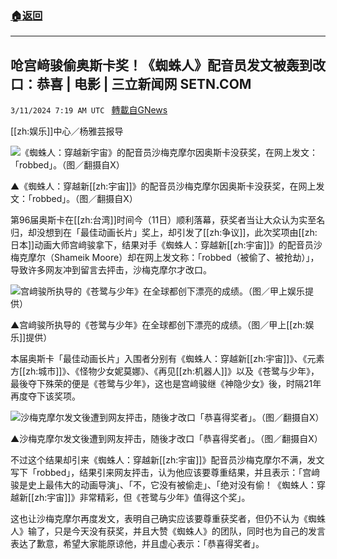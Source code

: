 ###  [:house:返回](README.md)
---


## 呛宫﨑骏偷奥斯卡奖！《蜘蛛人》配音员发文被轰到改口：恭喜 | 电影 | 三立新闻网  SETN.COM
`3/11/2024 7:19 AM UTC ` [轉載自GNews](https://gnews.org/articles/2383570)

[[zh:娱乐]]中心／杨雅芸报导

![《蜘蛛人：穿越新宇宙》的配音员沙梅克摩尔因奥斯卡没获奖，在网上发文：「robbed」。（图／翻摄自X）](https://attach.setn.com/newsimages/2024/03/11/4563511-PH.jpg "《蜘蛛人：穿越新宇宙》的配音员沙梅克摩尔因奥斯卡没获奖，在网上发文：「robbed」。（图／翻摄自X）")

▲《蜘蛛人：穿越新[[zh:宇宙]]》的配音员沙梅克摩尔因奥斯卡没获奖，在网上发文：「robbed」。（图／翻摄自X）

第96届奥斯卡在[[zh:台湾]]时间今（11日）顺利落幕，获奖者当让大众认为实至名归，却没想到在「最佳动画长片」奖上，却引发了[[zh:争议]]，此次奖项由[[zh:日本]]动画大师宫﨑骏拿下，结果对手《蜘蛛人：穿越新[[zh:宇宙]]》的配音员沙梅克摩尔（Shameik Moore）却在网上发文称：「robbed（被偷了、被抢劫）」，导致许多网友冲到留言去抨击，沙梅克摩尔才改口。

![宫﨑骏所执导的《苍鹭与少年》在全球都创下漂亮的成绩。（图／甲上娱乐提供）](https://attach.setn.com/newsimages/2024/03/05/4555979-PH.jpg "宫﨑骏所执导的《苍鹭与少年》在全球都创下漂亮的成绩。（图／甲上娱乐提供）")

▲宫﨑骏所执导的《苍鹭与少年》在全球都创下漂亮的成绩。（图／甲上[[zh:娱乐]]提供）

本届奥斯卡「最佳动画长片」入围者分别有《蜘蛛人：穿越新[[zh:宇宙]]》、《元素方[[zh:城市]]》、《怪物少女妮莫娜》、《再见[[zh:机器人]]》以及《苍鹭与少年》，最後夺下殊荣的便是《苍鹭与少年》，这也是宫﨑骏继《神隐少女》後，时隔21年再度夺下该奖项。

![沙梅克摩尔发文後遭到网友抨击，随後才改口「恭喜得奖者」。（图／翻摄自X）](https://attach.setn.com/newsimages/2024/03/11/4563513-PH.jpg "沙梅克摩尔发文後遭到网友抨击，随後才改口「恭喜得奖者」。（图／翻摄自X）")

▲沙梅克摩尔发文後遭到网友抨击，随後才改口「恭喜得奖者」。（图／翻摄自X）

不过这个结果却引来《蜘蛛人：穿越新[[zh:宇宙]]》配音员沙梅克摩尔不满，发文写下「robbed」，结果引来网友抨击，认为他应该要尊重结果，并且表示：「宫﨑骏是史上最伟大的动画导演」、「不，它没有被偷走」、「绝对没有偷！《蜘蛛人：穿越新[[zh:宇宙]]》非常精彩，但《苍鹭与少年》值得这个奖」。

这也让沙梅克摩尔再度发文，表明自己确实应该要尊重获奖者，但仍不认为《蜘蛛人》输了，只是今天没有获奖，并且大赞《蜘蛛人》的团队，同时也为自己的发言表达了歉意，希望大家能原谅他，并且虚心表示：「恭喜得奖者」。
